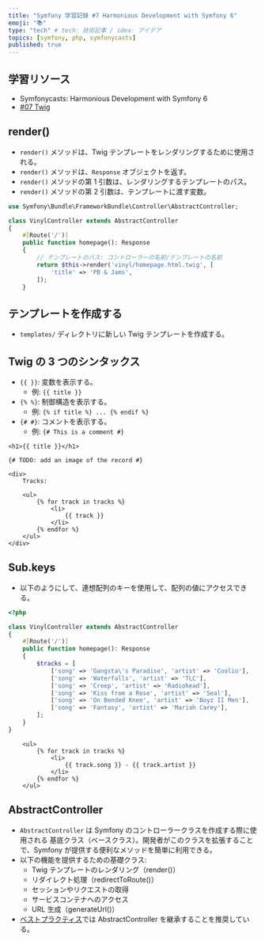 ```yaml
---
title: "Symfony 学習記録 #7 Harmonious Development with Symfony 6"
emoji: "📚"
type: "tech" # tech: 技術記事 / idea: アイデア
topics: [symfony, php, symfonycasts]
published: true
---
```


## 学習リソース

- Symfonycasts: Harmonious Development with Symfony 6
- [#07 Twig](https://symfonycasts.com/screencast/symfony6/twig)

## render()

- `render()` メソッドは、Twig テンプレートをレンダリングするために使用される。
- `render()` メソッドは、`Response` オブジェクトを返す。
- `render()` メソッドの第 1 引数は、レンダリングするテンプレートのパス。
- `render()` メソッドの第 2 引数は、テンプレートに渡す変数。

```php
use Symfony\Bundle\FrameworkBundle\Controller\AbstractController;

class VinylController extends AbstractController
{
    #[Route('/')]
    public function homepage(): Response
    {
        // テンプレートのパス: コントローラーの名前/テンプレートの名前
        return $this->render('vinyl/homepage.html.twig', [
            'title' => 'PB & Jams',
        ]);
    }
```

## テンプレートを作成する

- `templates/` ディレクトリに新しい Twig テンプレートを作成する。

## Twig の 3 つのシンタックス

- `{{ }}`: 変数を表示する。
  - 例: `{{ title }}`
- `{% %}`: 制御構造を表示する。
  - 例: `{% if title %} ... {% endif %}`
- `{# #}`: コメントを表示する。
  - 例: `{# This is a comment #}`

```twig
<h1>{{ title }}</h1>

{# TODO: add an image of the record #}

<div>
    Tracks:

    <ul>
        {% for track in tracks %}
            <li>
                {{ track }}
            </li>
        {% endfor %}
    </ul>
</div>
```

## Sub.keys

- 以下のようにして、連想配列のキーを使用して、配列の値にアクセスできる。

```php
<?php

class VinylController extends AbstractController
{
    #[Route('/')]
    public function homepage(): Response
    {
        $tracks = [
            ['song' => 'Gangsta\'s Paradise', 'artist' => 'Coolio'],
            ['song' => 'Waterfalls', 'artist' => 'TLC'],
            ['song' => 'Creep', 'artist' => 'Radiohead'],
            ['song' => 'Kiss from a Rose', 'artist' => 'Seal'],
            ['song' => 'On Bended Knee', 'artist' => 'Boyz II Men'],
            ['song' => 'Fantasy', 'artist' => 'Mariah Carey'],
        ];
    }
}
```

```twig
    <ul>
        {% for track in tracks %}
            <li>
                {{ track.song }} - {{ track.artist }}
            </li>
        {% endfor %}
    </ul>
```

## AbstractController

- `AbstractController` は Symfony のコントローラークラスを作成する際に使用される 基底クラス（ベースクラス）。開発者がこのクラスを拡張することで、Symfony が提供する便利なメソッドを簡単に利用できる。
- 以下の機能を提供するための基礎クラス:
  - Twig テンプレートのレンダリング（render()）
  - リダイレクト処理（redirectToRoute()）
  - セッションやリクエストの取得
  - サービスコンテナへのアクセス
  - URL 生成（generateUrl()）
- [ベストプラクティス](https://symfony.com/doc/current/best_practices.html#controllers)では AbstractController を継承することを推奨している。
